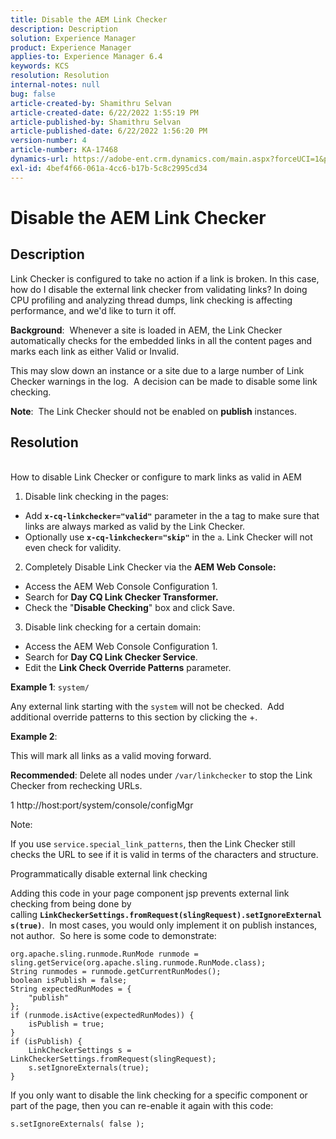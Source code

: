```yaml
---
title: Disable the AEM Link Checker
description: Description
solution: Experience Manager
product: Experience Manager
applies-to: Experience Manager 6.4
keywords: KCS
resolution: Resolution
internal-notes: null
bug: false
article-created-by: Shamithru Selvan
article-created-date: 6/22/2022 1:55:19 PM
article-published-by: Shamithru Selvan
article-published-date: 6/22/2022 1:56:20 PM
version-number: 4
article-number: KA-17468
dynamics-url: https://adobe-ent.crm.dynamics.com/main.aspx?forceUCI=1&pagetype=entityrecord&etn=knowledgearticle&id=ae18d9f1-32f2-ec11-bb3d-6045bd01576a
exl-id: 4bef4f66-061a-4cc6-b17b-5c8c2995cd34
---
```

# Disable the AEM Link Checker

## Description


Link Checker is configured to take no action if a link is broken. In this case, how do I disable the external link checker from validating links? In doing CPU profiling and analyzing thread dumps, link checking is affecting performance, and we'd like to turn it off.

<b>Background</b>:  Whenever a site is loaded in AEM, the Link Checker automatically checks for the embedded links in all the content pages and marks each link as either Valid or Invalid.

This may slow down an instance or a site due to a large number of Link Checker warnings in the log.  A decision can be made to disable some link checking.

<b>Note</b>:  The Link Checker should not be enabled on <b>publish</b> instances.


## Resolution

<br>How to disable Link Checker or configure to mark links as valid in AEM

1. Disable link checking in the pages:

- Add <b>`x-cq-linkchecker="valid"`</b> parameter in the a tag to make sure that links are always marked as valid by the Link Checker.
- Optionally use <b>`x-cq-linkchecker="skip"`</b> in the `a`. Link Checker will not even check for validity.


2. Completely Disable Link Checker via the <b>AEM Web Console:</b>

- Access the AEM Web Console Configuration 1.
- Search for <b>Day CQ Link Checker Transformer.</b>
- Check the "<b>Disable Checking</b>" box and click Save.


3. Disable link checking for a certain domain:

- Access the AEM Web Console Configuration 1.
- Search for <b>Day CQ Link Checker Service</b>.
- Edit the <b>Link Check Override Patterns</b> parameter.


<b>Example 1</b>: `system/`

Any external link starting with the `system` will not be checked.  Add additional override patterns to this section by clicking the +.

<b>Example 2</b>:

This will mark all links as a valid moving forward.

<b>Recommended</b>: Delete all nodes under `/var/linkchecker` to stop the Link Checker from rechecking URLs.

1 http://host:port/system/console/configMgr



Note:

If you use `service.special_link_patterns`, then the Link Checker still checks the URL to see if it is valid in terms of the characters and structure.


Programmatically disable external link checking

Adding this code in your page component jsp prevents external link checking from being done by calling <b>`LinkCheckerSettings.fromRequest(slingRequest).setIgnoreExternals(true)`</b>.  In most cases, you would only implement it on publish instances, not author.  So here is some code to demonstrate:


```
org.apache.sling.runmode.RunMode runmode = sling.getService(org.apache.sling.runmode.RunMode.class);
String runmodes = runmode.getCurrentRunModes();
boolean isPublish = false;
String expectedRunModes = {
    "publish"
};
if (runmode.isActive(expectedRunModes)) {
    isPublish = true;
}
if (isPublish) {
    LinkCheckerSettings s = LinkCheckerSettings.fromRequest(slingRequest);
    s.setIgnoreExternals(true);
}
```


If you only want to disable the link checking for a specific component or part of the page, then you can re-enable it again with this code:


```
s.setIgnoreExternals( false );
```
